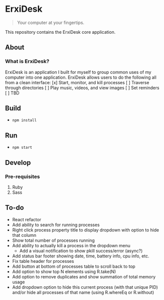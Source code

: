 # ErxiDesk

> Your computer at your fingertips.

This repository contains the ErxiDesk core application.

## About

### What is ErxiDesk?

ErxiDesk is an application I built for myself to group common uses of my computer into one application.
ErxiDesk allows users to do the following all from a clean interface:
[x] Start, monitor, and kill processes
[ ] Traverse through directories
[ ] Play music, videos, and view images
[ ] Set reminders
[ ] TBD

## Build
- ```npm install```

## Run
- ```npm start```

## Develop

### Pre-requisites
1. Ruby
2. Sass

## To-do
- React refactor
- Add ability to search for running processes
- Right click process property title to display dropdown with option to hide that column
- Show total number of processes running
- Add ability to actually kill a process in the dropdown menu
  - Add a visual notification to show pkill success/error (async?)
- Add status bar footer showing date, time, battery info, cpu info, etc.
- Fix table header for processes
- Add button at bottom of processes table to scroll back to top
- Add option to show top N elements using R.take(N)
- Add option to remove duplicates and show summation of total memory usage
- Add dropdown option to hide this current process (with that unique PID) and/or hide all processes of that name (using R.whereEq or R.without)

